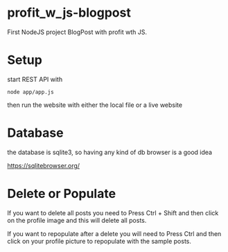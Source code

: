 # profit_w_js-blogpost
First NodeJS project BlogPost with profit wth JS.

# Setup 

start REST API with
```node
node app/app.js
```

then run the website with either the local file or a live website

# Database 

the database is sqlite3, so having any kind of db browser is a good idea

https://sqlitebrowser.org/

# Delete or Populate

If you want to delete all posts you need to Press Ctrl + Shift and then click on the profile image and this will delete all posts.

If you want to repopulate after a delete you will need to Press Ctrl and then click on your profile picture to repopulate with the sample posts.


